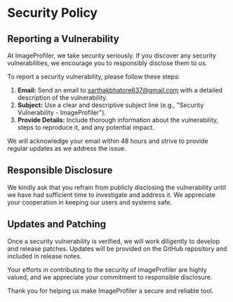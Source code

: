 # Security Policy

## Reporting a Vulnerability

At ImageProfiler, we take security seriously. If you discover any security vulnerabilities, we encourage you to responsibly disclose them to us.

To report a security vulnerability, please follow these steps:

1. **Email:** Send an email to [sarthakbhatore637@gmail.com](mailto:security@example.com) with a detailed description of the vulnerability.
2. **Subject:** Use a clear and descriptive subject line (e.g., "Security Vulnerability - ImageProfiler").
3. **Provide Details:** Include thorough information about the vulnerability, steps to reproduce it, and any potential impact.

We will acknowledge your email within 48 hours and strive to provide regular updates as we address the issue.

## Responsible Disclosure

We kindly ask that you refrain from publicly disclosing the vulnerability until we have had sufficient time to investigate and address it. We appreciate your cooperation in keeping our users and systems safe.

## Updates and Patching

Once a security vulnerability is verified, we will work diligently to develop and release patches. Updates will be provided on the GitHub repository and included in release notes.

Your efforts in contributing to the security of ImageProfiler are highly valued, and we appreciate your commitment to responsible disclosure.

Thank you for helping us make ImageProfiler a secure and reliable tool.
